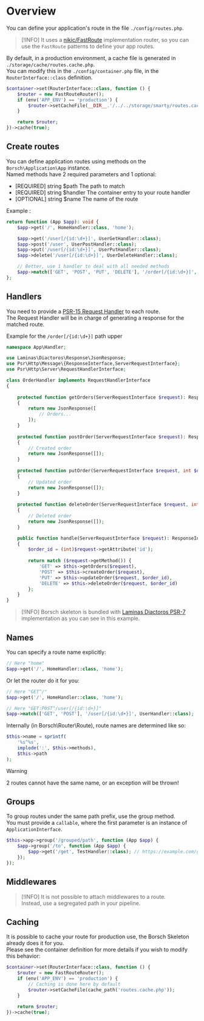 # Overview

You can define your application's route in the file `./config/routes.php`.

> [!INFO]
> It uses a [nikic/FastRoute](https://github.com/nikic/FastRoute) implementation router, so you can use the `FastRoute`
> patterns to define your app routes.

By default, in a production environment, a cache file is generated in `./storage/cache/routes.cache.php`.  
You can modify this in the `./config/container.php` file, in the `RouterInterface::class` definition.

```php
$container->set(RouterInterface::class, function () {
    $router = new FastRouteRouter();
    if (env('APP_ENV') == 'production') {
        $router->setCacheFile(__DIR__.'/../../storage/smarty/routes.cache.php');
    }

    return $router;
})->cache(true);
```

## Create routes

You can define application routes using methods on the `Borsch\Application\App` instance.  
Named methods have 2 required parameters and 1 optional:

* [REQUIRED] string $path The path to match
* [REQUIRED] string $handler The container entry to your route handler
* [OPTIONAL] string $name The name of the route

Example :

```php
return function (App $app): void {
    $app->get('/', HomeHandler::class, 'home');

    $app->get('/user[/{id:\d+}]', UserGetHandler::class);
    $app->post('/user', UserPostHandler::class);
    $app->put('/user[/{id:\d+}]', UserPutHandler::class);
    $app->delete('/user[/{id:\d+}]', UserDeleteHandler::class);

    // Better, use 1 handler to deal with all needed methods
    $app->match(['GET', 'POST', 'PUT', 'DELETE'], '/order[/{id:\d+}]', OrderHandler::class);
};
```

## Handlers

You need to provide a [PSR-15 Request Handler](https://www.php-fig.org/psr/psr-15/) to each route.  
The Request Handler will be in charge of generating a response for the matched route.

Example for the `/order[/{id:\d+}]` path upper

```php
namespace App\Handler;

use Laminas\Diactoros\Response\JsonResponse;
use Psr\Http\Message\{ResponseInterface,ServerRequestInterface};
use Psr\Http\Server\RequestHandlerInterface;

class OrderHandler implements RequestHandlerInterface
{
    
    protected function getOrders(ServerRequestInterface $request): ResponseInterface
    {
        return new JsonResponse([
            // Orders...
        ]);
    }
    
    protected function postOrder(ServerRequestInterface $request): ResponseInterface
    {
        // Created order
        return new JsonResponse([]);
    }
    
    protected function putOrder(ServerRequestInterface $request, int $order_id): ResponseInterface
    {
        // Updated order
        return new JsonResponse([]);
    }
    
    protected function deleteOrder(ServerRequestInterface $request, int $order_id): ResponseInterface
    {
        // Deleted order
        return new JsonResponse([]);
    }

    public function handle(ServerRequestInterface $request): ResponseInterface
    {
        $order_id = (int)$request->getAttribute('id');
        
        return match ($request->getMethod()) {
            'GET' => $this->getOrders($request),
            'POST' => $this->createOrder($request),
            'PUT' => $this->updateOrder($request, $order_id),
            'DELETE' => $this->deleteOrder($request, $order_id)
        };
    }
}
```

> [!INFO]
> Borsch skeleton is bundled with [Laminas Diactoros PSR-7](https://github.com/laminas/laminas-diactoros) implementation
> as you can see in this example.

## Names

You can specify a route name explicitly:

```php
// Here "home"
$app->get('/', HomeHandler::class, 'home');
```

Or let the router do it for you:

```php
// Here "GET^/"
$app->get('/', HomeHandler::class, 'home');

// Here "GET:POST^/user[/{id:\d+}]"
$app->match(['GET', 'POST'], '/user[/{id:\d+}]', UserHandler::class);
```

Internally (in Borsch\Router\Route), route names are determined like so:

```php
$this->name = sprintf(
    '%s^%s',
    implode(':', $this->methods),
    $this->path
);
```

> [!WARNING]
> 2 routes cannot have the same name, or an exception will be thrown!

## Groups

To group routes under the same path prefix, use the group method.  
You must provide a `callable`, where the first parameter is an instance of `ApplicationInterface`.

```php
$this->app->group('/grouped/path', function (App $app) {
    $app->group('/to', function (App $app) {
        $app->get('/get', TestHandler::class); // https://example.com/grouped/path/to/get
    });
});
```

## Middlewares

> [!INFO]
> It is not possible to attach middlewares to a route.  
> Instead, use a segregated path in your pipeline.

## Caching

It is possible to cache your route for production use, the Borsch Skeleton already does it for you.  
Please see the container definition for more details if you wish to modify this behavior:

```php
$container->set(RouterInterface::class, function () {
    $router = new FastRouteRouter();
    if (env('APP_ENV') == 'production') {
        // Caching is done here by default
        $router->setCacheFile(cache_path('routes.cache.php'));
    }

    return $router;
})->cache(true);
```